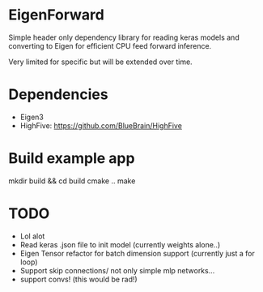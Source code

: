 # EigenForward
Simple header only dependency library for reading keras models and converting to Eigen for efficient CPU feed forward inference. 

Very limited for specific but will be extended over time.

# Dependencies

- Eigen3
- HighFive: https://github.com/BlueBrain/HighFive

# Build example app

mkdir build && cd build
cmake .. 
make

# TODO
  - Lol alot
  - Read keras .json file to init model (currently weights alone..)
  - Eigen Tensor refactor for batch dimension support (currently just a for loop)
  - Support skip connections/ not only simple mlp networks...
  - support convs! (this would be rad!) 


